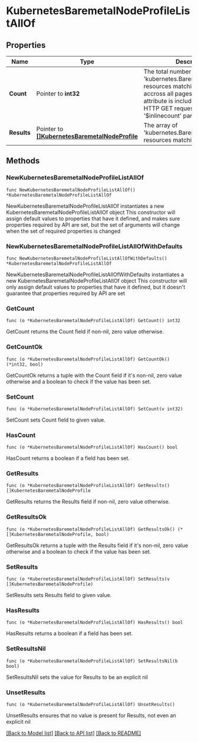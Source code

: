 # KubernetesBaremetalNodeProfileListAllOf

## Properties

Name | Type | Description | Notes
------------ | ------------- | ------------- | -------------
**Count** | Pointer to **int32** | The total number of &#39;kubernetes.BaremetalNodeProfile&#39; resources matching the request, accross all pages. The &#39;Count&#39; attribute is included when the HTTP GET request includes the &#39;$inlinecount&#39; parameter. | [optional] 
**Results** | Pointer to [**[]KubernetesBaremetalNodeProfile**](KubernetesBaremetalNodeProfile.md) | The array of &#39;kubernetes.BaremetalNodeProfile&#39; resources matching the request. | [optional] 

## Methods

### NewKubernetesBaremetalNodeProfileListAllOf

`func NewKubernetesBaremetalNodeProfileListAllOf() *KubernetesBaremetalNodeProfileListAllOf`

NewKubernetesBaremetalNodeProfileListAllOf instantiates a new KubernetesBaremetalNodeProfileListAllOf object
This constructor will assign default values to properties that have it defined,
and makes sure properties required by API are set, but the set of arguments
will change when the set of required properties is changed

### NewKubernetesBaremetalNodeProfileListAllOfWithDefaults

`func NewKubernetesBaremetalNodeProfileListAllOfWithDefaults() *KubernetesBaremetalNodeProfileListAllOf`

NewKubernetesBaremetalNodeProfileListAllOfWithDefaults instantiates a new KubernetesBaremetalNodeProfileListAllOf object
This constructor will only assign default values to properties that have it defined,
but it doesn't guarantee that properties required by API are set

### GetCount

`func (o *KubernetesBaremetalNodeProfileListAllOf) GetCount() int32`

GetCount returns the Count field if non-nil, zero value otherwise.

### GetCountOk

`func (o *KubernetesBaremetalNodeProfileListAllOf) GetCountOk() (*int32, bool)`

GetCountOk returns a tuple with the Count field if it's non-nil, zero value otherwise
and a boolean to check if the value has been set.

### SetCount

`func (o *KubernetesBaremetalNodeProfileListAllOf) SetCount(v int32)`

SetCount sets Count field to given value.

### HasCount

`func (o *KubernetesBaremetalNodeProfileListAllOf) HasCount() bool`

HasCount returns a boolean if a field has been set.

### GetResults

`func (o *KubernetesBaremetalNodeProfileListAllOf) GetResults() []KubernetesBaremetalNodeProfile`

GetResults returns the Results field if non-nil, zero value otherwise.

### GetResultsOk

`func (o *KubernetesBaremetalNodeProfileListAllOf) GetResultsOk() (*[]KubernetesBaremetalNodeProfile, bool)`

GetResultsOk returns a tuple with the Results field if it's non-nil, zero value otherwise
and a boolean to check if the value has been set.

### SetResults

`func (o *KubernetesBaremetalNodeProfileListAllOf) SetResults(v []KubernetesBaremetalNodeProfile)`

SetResults sets Results field to given value.

### HasResults

`func (o *KubernetesBaremetalNodeProfileListAllOf) HasResults() bool`

HasResults returns a boolean if a field has been set.

### SetResultsNil

`func (o *KubernetesBaremetalNodeProfileListAllOf) SetResultsNil(b bool)`

 SetResultsNil sets the value for Results to be an explicit nil

### UnsetResults
`func (o *KubernetesBaremetalNodeProfileListAllOf) UnsetResults()`

UnsetResults ensures that no value is present for Results, not even an explicit nil

[[Back to Model list]](../README.md#documentation-for-models) [[Back to API list]](../README.md#documentation-for-api-endpoints) [[Back to README]](../README.md)



